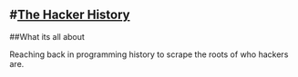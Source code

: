 #[The Hacker History](https://www.instagram.com/the_hacker_history/)
---
##What its all about
<p>Reaching back in programming history to scrape the roots of who hackers are.</p>

